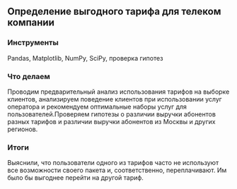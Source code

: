 ## Определение выгодного тарифа для телеком компании

### Инструменты

Pandas, Matplotlib, NumPy, SciPy, проверка гипотез

### Что делаем

Проводим предварительный анализ использования тарифов на выборке клиентов, анализируем поведение клиентов при использовании услуг оператора и рекомендуем оптимальные наборы услуг для пользователей.Проверяем гипотезы о различии выручки абонентов разных тарифов и различии выручки абонентов из Москвы и других регионов.

### Итоги

Выяснили, что пользователи одного из тарифов часто не используют все возможности своего пакета и, соответственно, переплачивают. Им было бы выгоднее перейти на другой тариф.
